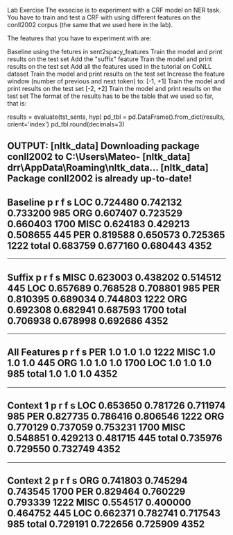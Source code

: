 Lab Exercise
The exsecise is to experiment with a CRF model on NER task. You have to train and test a CRF with using different features on the conll2002 corpus (the same that we used here in the lab).

The features that you have to experiment with are:

Baseline using the fetures in sent2spacy_features
Train the model and print results on the test set
Add the "suffix" feature
Train the model and print results on the test set
Add all the features used in the tutorial on CoNLL dataset
Train the model and print results on the test set
Increase the feature window (number of previous and next token) to:
[-1, +1]
Train the model and print results on the test set
[-2, +2]
Train the model and print results on the test set
The format of the results has to be the table that we used so far, that is:

results = evaluate(tst_sents, hyp)
pd_tbl = pd.DataFrame().from_dict(results, orient='index')
pd_tbl.round(decimals=3)

OUTPUT:
[nltk_data] Downloading package conll2002 to C:\Users\Mateo-
[nltk_data]     drr\AppData\Roaming\nltk_data...
[nltk_data]   Package conll2002 is already up-to-date!
---------------------------------------
Baseline
              p         r         f     s
LOC    0.724480  0.742132  0.733200   985
ORG    0.607407  0.723529  0.660403  1700
MISC   0.624183  0.429213  0.508655   445
PER    0.819588  0.650573  0.725365  1222
total  0.683759  0.677160  0.680443  4352
---------------------------------------
---------------------------------------
Suffix
              p         r         f     s
MISC   0.623003  0.438202  0.514512   445
LOC    0.657689  0.768528  0.708801   985
PER    0.810395  0.689034  0.744803  1222
ORG    0.692308  0.682941  0.687593  1700
total  0.706938  0.678998  0.692686  4352
---------------------------------------
---------------------------------------
All Features
         p    r    f     s
PER    1.0  1.0  1.0  1222
MISC   1.0  1.0  1.0   445
ORG    1.0  1.0  1.0  1700
LOC    1.0  1.0  1.0   985
total  1.0  1.0  1.0  4352
---------------------------------------
---------------------------------------
Context 1
              p         r         f     s
LOC    0.653650  0.781726  0.711974   985
PER    0.827735  0.786416  0.806546  1222
ORG    0.770129  0.737059  0.753231  1700
MISC   0.548851  0.429213  0.481715   445
total  0.735976  0.729550  0.732749  4352
---------------------------------------
---------------------------------------
Context 2
              p         r         f     s
ORG    0.741803  0.745294  0.743545  1700
PER    0.829464  0.760229  0.793339  1222
MISC   0.554517  0.400000  0.464752   445
LOC    0.662371  0.782741  0.717543   985
total  0.729191  0.722656  0.725909  4352
---------------------------------------